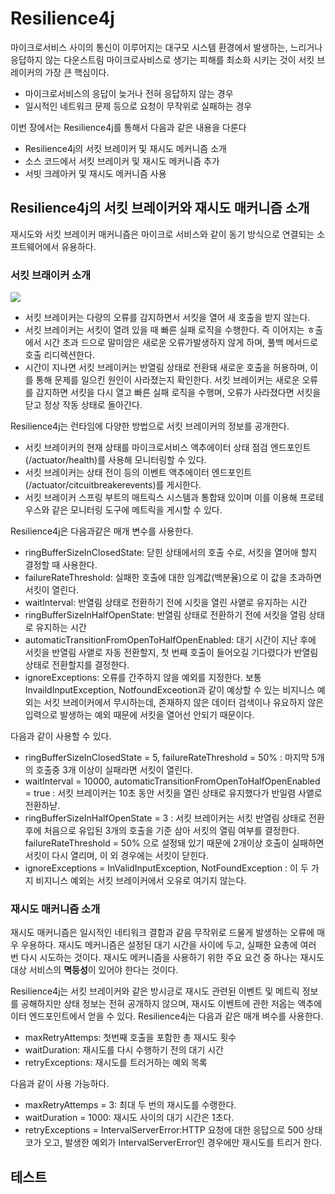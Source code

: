 # Resilience4j

마이크로서비스 사이의 통신이 이루어지는 대구모 시스템 환경에서 발생하는, 느리거나 응답하지 않는 다운스트림 마이크로사비스로 생기는 피해를 최소화 시키는 것이 서킷 브레이커의 가장 큰 핵심이다.

* 마이크로서비스의 응답이 늦거나 전혀 응답하지 않는 경우
* 일시적인 네트워크 문제 등으로 요청이 무작위로 실패하는 경우

이번 장에서는 Resilience4j를 통해서 다음과 같은 내용을 다룬다

* Resilience4j의 서킷 브레이커 및 재시도 메커니즘 소개
* 소스 코드에서 서킷 브레이커 및 재시도 메커니즘 추가
* 서빗 크레아커 및 재시도 메커니즘 사용

## Resilience4j의 서킷 브레이커와 재시도 매커니즘 소개

재시도와 서킷 브레이커 매커니즘은 마이크로 서비스와 같이 동기 방식으로 연결되는 소프트웨어에서 유용하다.

### 서킷 브래이커 소개

![](images/Resilience4j-1.png)

* 서킷 브레이커는 다량의 오류를 감지하면서 서킷을 열어 새 호출을 받지 않는다.
* 서킷 브레이커는 서킷이 열려 있을 때 빠른 실패 로직을 수행한다. 즉 이어지는 ㅎ출에서 시간 초과 드으로 말미암은 새로운 오류가발생하지 않게 하며, 풀백 메서드로 호출 리디렉션한다.
* 시간이 지나면 서킷 브레이커는 반열림 상태로 전환돼 새로운 호출을 허용하며, 이를 통해 문제를 일으킨 원인이 사라졌는지 확인한다. 서킷 브레이커는 새로운 오류를 감지하면 서킷을 다시 열고 빠른 실패 로직을 수행며, 오류가 사라졌다면 서킷을 닫고 정상 작동 상태로 돌아간다.

Resilience4j는 런타임에 다양한 방법으로 서킷 브레이커의 정보를 공개한다.

* 서킷 브레이커의 현재 상태를 마이크로서비스 액추에이터 상태 점검 엔드포인트(/actuator/health)를 사용해 모니터링할 수 있다.
* 서킷 브레이커는 상태 전이 등의 이벤트 액추에이터 엔드포인트(/actuator/citcuitbreakerevents)를 게시한다.
* 서킷 브레이커 스프링 부트의 매트릭스 시스템과 통합돼 있이며 이를 이용해 프로테우스와 같은 모니터링 도구에 메트릭을 게시할 수 있다.

Resilience4j은 다음과같은 매개 변수를 사용한다.

* ringBufferSizeInClosedState: 닫힌 상태에서의 호출 수로, 서킷을 열어애 할지 결정할 때 사용한다.
* failureRateThreshold: 실패한 호출에 대한 임계값(백분율)으로 이 값을 초과하면 서킷이 열린다.
* waitInterval: 반열림 상태로 전환하기 전에 시킷을 열린 사앹로 유지하는 시간
* ringBufferSizeInHalfOpenState: 반열림 상태로 전환하기 전에 서킷을 열림 상태로 유지하는 시간
* automaticTransitionFromOpenToHalfOpenEnabled: 대기 시간이 지난 후에 서킷을 반열림 사앹로 자동 전환할지, 첫 번째 호출이 들어오길 기다렸다가 반열림 상태로 전환할지를 결정한다.
* ignoreExceptions: 오류를 간주하지 않을 예외를 지정한다. 보통 InvaildInputException, NotfoundExceotion과 같이 예상할 수 있는 비지니스 예외는 서킷 브레이커에서 무시하는데, 존재하지 않은 데이터 검색이나 유요하지 않은 입력으로 발생하는 예외 때문에 서킷을 열어선 안되기 때문이다.

다음과 같이 사용할 수 있다.

* ringBufferSizeInClosedState = 5, failureRateThreshold = 50% : 마지막 5개의 호출중 3개 이상이 실패라면 서킷이 열린다.
* waitInterval = 10000, automaticTransitionFromOpenToHalfOpenEnabled = true : 서킷 브레이커는 10초 동안 서킷을 열린 상태로 유지했다가 반일렴 사앹로 전환하낟.
* ringBufferSizeInHalfOpenState = 3 : 서킷 브레이커는 서킷 반열림 상태로 전환 후에 처음으로 유입된 3개의 호출을 기준 삼아 서킷의 열림 여부를 결정한다. failureRateThreshold = 50% 으로 설정돼 있기 때문에 2개이상 호출이  실패하면 서킷이 다시 열리며, 이 외 경우에는 서킷이 닫힌다.
* ignoreExceptions = InValidInputException, NotFoundException : 이 두 가지 비지니스 예외는 서킷 브레이커에서 오유로 여기지 않는다.

### 재시도 매커니즘 소개

재시도 매커니즘은 일시적인 네티워크 결함과 같음 무작위로 드물게 발생하는 오류에 매우 우용하다. 재시도 메커니즘은 설정된 대기 시간을 사이에 두고, 실패한 요총에 여러 번 다시 시도하는 것이다. 재시도 메커니즘을 사용하기 위한 주요 요건 중 하나는 재시도 대상 서비스의 **멱등성**이 있어야 한다는 것이다.

Resilience4j는 서킷 브레이커와 같은 방시긍로 재시도 관련된 이벤트 및 메트릭 정보를 공해하지만 상태 정보는 전혀 공개하지 않으며, 재시도 이벤트에 관한 저옵는 액추에이터 엔드포인트에서 얻을 수 있다. Resilience4j는 다음과 같은 매개 벼수를 사용한다.

* maxRetryAttemps: 첫번째 호출을 포함한 총 재시도 횟수
* waitDuration: 재시도를 다시 수행하기 전의 대기 시간
* retryExceptions: 재시도를 트러거하는 예외 목록

다음과 같이 사용 가능하다.

* maxRetryAttemps = 3: 최대 두 번의 재시도를 수랭한다.
* waitDuration = 1000: 재시도 사이의 대기 시간은 1초다.
* retryExceptions = IntervalServerError:HTTP 요청에 대한 응답으로 500 상태 코가 오고, 발생한 예외가 IntervalServerError인 경우에만 재시도를 트리거 한다.


## 테스트
